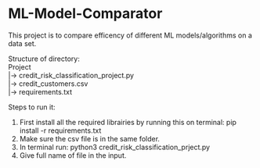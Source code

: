 # ML-Model-Comparator
This project is to compare efficency of different ML models/algorithms on a data set.

Structure of directory:  
Project  
|-> credit_risk_classification_project.py  
|-> credit_customers.csv  
|-> requirements.txt  

Steps to run it:  
1) First install all the required librairies by running this on terminal: pip install -r requirements.txt
2) Make sure the csv file is in the same folder.
3) In terminal run: python3 credit_risk_classification_prject.py
4) Give full name of file in the input.
